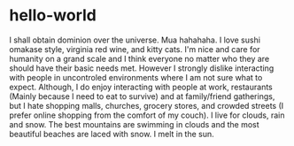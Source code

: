 # hello-world
I shall obtain dominion over the universe. Mua hahahaha.
I love sushi omakase style, virginia red wine, and kitty cats. I'm nice and care for humanity on a grand scale and I think everyone no matter who they are should have their basic needs met. However I strongly dislike interacting with people in uncontroled environments where I am not sure what to expect. Although, I do enjoy interacting with people at work, restaurants (Mainly because I need to eat to survive) and at family/friend gatherings, but I hate shopping malls, churches, grocery stores, and crowded streets (I prefer online shopping from the comfort of my couch). I live for clouds, rain and snow. The best mountains are swimming in clouds and the most beautiful beaches are laced with snow. I melt in the sun. 
